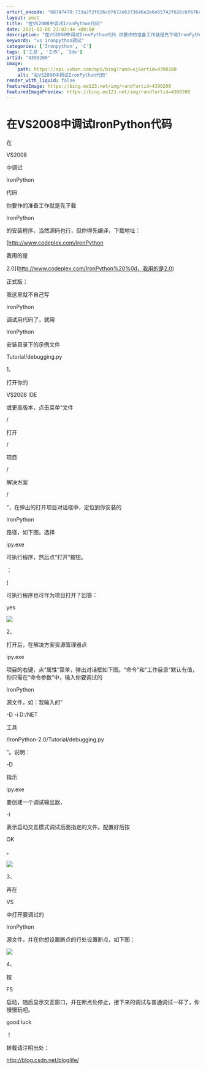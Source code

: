 ```yaml
---
arturl_encode: "68747470:733a2f2f626c6f672e6373646e2e6e65742f626c6f676c6966:652f61727469636c652f64657461696c732f34333930323030"
layout: post
title: "在VS2008中调试IronPython代码"
date: 2021-02-06 21:03:44 +08:00
description: "在VS2008中调试IronPython代码 你要作的准备工作就是先下载IronPython的安装程"
keywords: "vs ironpython调试"
categories: ['Ironpython', 'C']
tags: ['工具', '工作', 'Ide']
artid: "4390200"
image:
    path: https://api.vvhan.com/api/bing?rand=sj&artid=4390200
    alt: "在VS2008中调试IronPython代码"
render_with_liquid: false
featuredImage: https://bing.ee123.net/img/rand?artid=4390200
featuredImagePreview: https://bing.ee123.net/img/rand?artid=4390200
---
```


# 在VS2008中调试IronPython代码

在


VS2008

中调试


IronPython

代码

你要作的准备工作就是先下载


IronPython

的安装程序，当然源码也行，但你得先编译，下载地址：

[http://www.codeplex.com/IronPython



我用的是


2.0](http://www.codeplex.com/IronPython%20%0d，我用的是2.0)

正式版；

我这里就不自己写


IronPython

调试用代码了，就用


IronPython

安装目录下的示例文件


Tutorial/debugging.py

1、



打开你的


VS2008 IDE

或更高版本，点击菜单“文件


/

打开


/

项目


/

解决方案


/

”，在弹出的打开项目对话框中，定位到你安装的


IronPython

路径，如下图，选择


ipy.exe

可执行程序，然后点“打开”按钮。





：


(


可执行程序也可作为项目打开？回答：


yes

![](https://p-blog.csdn.net/images/p_blog_csdn_net/bloglife/EntryImages/20090729/1.JPG)

2、

打开后，在解决方案资源管理器点


ipy.exe

项目的右键，点“属性”菜单，弹出对话框如下图。“命令”和“工作目录”默认有值，你只需在“命令参数”中，输入你要调试的


IronPython

源文件，如：我输入的“


-D -i D:/NET

工具


/IronPython-2.0/Tutorial/debugging.py

”。说明：


-D

指示


ipy.exe

要创建一个调试输出器，


-i

表示启动交互模式调试后面指定的文件。配置好后按


OK

。

![](https://p-blog.csdn.net/images/p_blog_csdn_net/bloglife/EntryImages/20090729/2.JPG)

3、

再在


VS

中打开要调试的


IronPython

源文件，并在你想设置断点的行处设置断点，如下图：

![](https://p-blog.csdn.net/images/p_blog_csdn_net/bloglife/EntryImages/20090729/3.JPG)

4、

按


F5

启动，随后显示交互窗口，并在断点处停止，接下来的调试与普通调试一样了，你慢慢玩吧。


good luck

！

转载请注明出处：

<http://blog.csdn.net/bloglife/>